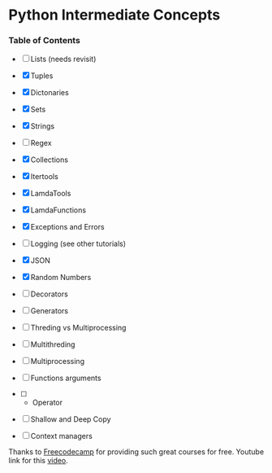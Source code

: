 # Python Intermediate Concepts

### Table of Contents
- [ ] Lists (needs revisit)
- [x] Tuples
- [x] Dictonaries
- [x] Sets
- [x] Strings
- [ ] Regex
- [x] Collections
- [x] Itertools
- [x] LamdaTools
- [x] LamdaFunctions
- [x] Exceptions and Errors
- [ ] Logging  (see other tutorials)
- [x] JSON
- [x] Random Numbers
- [ ] Decorators
- [ ] Generators
- [ ] Threding vs Multiprocessing
- [ ] Multithreding
- [ ] Multiprocessing
- [ ] Functions arguments
- [ ] * Operator
- [ ] Shallow and Deep Copy
- [ ] Context managers



Thanks to [Freecodecamp](https://www.youtube.com/@freecodecamp) for providing such great courses for free.
Youtube link for this [video](https://www.youtube.com/watch?v=HGOBQPFzWKo).